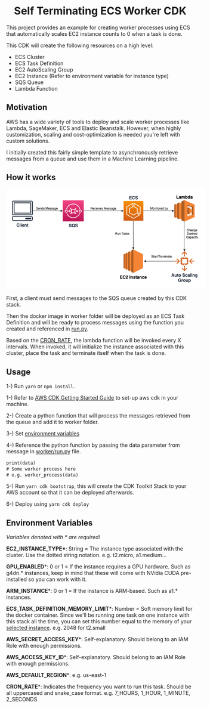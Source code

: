 <center><h1>Self Terminating ECS Worker CDK</h1></center>

This project provides an example for creating worker processes using ECS that automatically scales EC2 instance counts to 0 when a task is done.

This CDK will create the following resources on a high level:

- ECS Cluster
- ECS Task Definition
- EC2 AutoScaling Group
- EC2 Instance (Refer to environment variable for instance type)
- SQS Queue
- Lambda Function

## Motivation

AWS has a wide variety of tools to deploy and scale worker processes like Lambda, SageMaker, ECS and Elastic Beanstalk. However, when highly customization, scaling and cost-optimization is needed you're left with custom solutions.

I initially created this fairly simple template to asynchronously retrieve messages from a queue and use them in a Machine Learning pipeline.

## How it works

<img src="images/diagram.jpg" style="background-color:white;padding:15px;border-radius:5px"/>

First, a client must send messages to the SQS queue created by this CDK stack.

Then the docker image in worker folder will be deployed as an ECS Task Definition and will be ready to process messages using the function you created and referenced in [run.py](lib/worker/run.py).

Based on the [CRON_RATE](.env.example), the lambda function will be invoked every X intervals. When invoked, it will initialize the instance associated with this cluster, place the task and terminate itself when the task is done.

## Usage

1-) Run `yarn` or `npm install`.

1-) Refer to [AWS CDK Getting Started Guide](https://docs.aws.amazon.com/cdk/v2/guide/getting_started.html) to set-up aws cdk in your machine.

2-) Create a python function that will process the messages retrieved from the queue and add it to worker folder.

3-) Set [environment variables](#env)

4-) Reference the python function by passing the data parameter from message in [worker/run.py](lib/worker/run.py) file.

    print(data)
    # Some worker process here
    # e.g. worker_process(data)

5-) Run `yarn cdk bootstrap`, this will create the CDK Toolkit Stack to your AWS account so that it can be deployed afterwards.

6-) Deploy using `yarn cdk deploy`

<h2 id="env">Environment Variables</h2>

<p style="font-style:italic">Variables denoted with * are required!</p>

**EC2_INSTANCE_TYPE\***: String = The instance type associated with the cluster. Use the dotted string notation. e.g. t2.micro, a1.medium...

**GPU_ENABLED**\*: 0 or 1 = If the instance requires a GPU hardware. Such as g4dn.\* instances, keep in mind that these will come with NVidia CUDA pre-installed so you can work with it.

**ARM_INSTANCE**\*: 0 or 1 = If the instance is ARM-based. Such as a1.\* instances.

**ECS_TASK_DEFINITION_MEMORY_LIMIT**\*: Number = Soft memory limit for the docker container. Since we'll be running one task on one instance with this stack all the time, you can set this number equal to the memory of your [selected instance](https://aws.amazon.com/tr/ec2/instance-types/). e.g. 2048 for t2.small

**AWS_SECRET_ACCESS_KEY**\*: Self-explanatory. Should belong to an IAM Role with enough permissions.

**AWS_ACCESS_KEY_ID**\*: Self-explanatory. Should belong to an IAM Role with enough permissions.

**AWS_DEFAULT_REGION**\*: e.g. us-east-1

**CRON_RATE**\*: Indicates the frequency you want to run this task. Should be all uppercased and snake_case format. e.g. 7_HOURS, 1_HOUR, 1_MINUTE, 2_SECONDS
